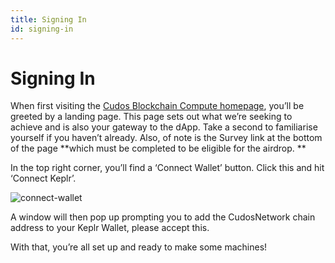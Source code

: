 ```yaml
---
title: Signing In
id: signing-in
---
```


# Signing In

When first visiting the [Cudos Blockchain Compute homepage](https://compute.cudos.org/), you’ll be greeted by a landing page. This page sets out what we’re seeking to achieve and is also your gateway to the dApp. Take a second to familiarise yourself if you haven’t already. Also, of note is the Survey link at the bottom of the page **which must be completed to be eligible for the airdrop. **

In the top right corner, you’ll find a ‘Connect Wallet’ button. Click this and hit ‘Connect Keplr’. 

![connect-wallet](@site/static/img/bcc-connect-wallet.png)

A window will then pop up prompting you to add the CudosNetwork chain address to your Keplr Wallet, please accept this. 

With that, you’re all set up and ready to make some machines!